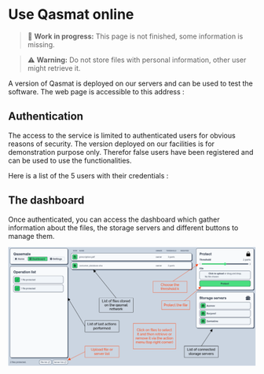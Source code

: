 # Use Qasmat online

> 🚧​  **Work in progress:** This page is not finished, some information is missing.

> ⚠️  **Warning:** Do not store files with personal information, other user might retrieve it.

A version of Qasmat is deployed on our servers and can be used to test the software. The web page is accessible to this address : <!-- TODO: Add url -->

## Authentication

The access to the service is limited to authenticated users for obvious reasons of security. The version deployed on our facilities is for demonstration purpose only. Therefor false users have been registered and can be used to use the functionalities.

Here is a list of the 5 users with their credentials :
<!-- TODO: Add users -->

## The dashboard

Once authenticated, you can access the dashboard which gather information about the files, the storage servers and different buttons to manage them.

![Dashboard](images/dashboard.png)
